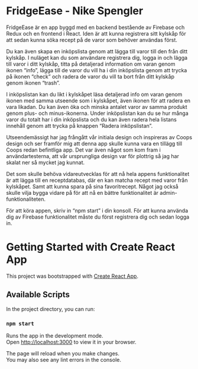 # FridgeEase - Nike Spengler

FridgeEase är en app byggd med en backend bestående av Firebase och Redux och en frontend i React. Iden är att kunna registrera sitt kylskåp för att sedan kunna söka recept på de varor som behöver användas först. 
 
Du kan även skapa en inköpslista genom att lägga till varor till den från ditt kylskåp. I nuläget kan du som användare registrera dig, logga in och lägga till varor i ditt kylskåp, titta på detaljerad information om varan genom ikonen “info”, lägga till de varor du vill ha i din inköpslista genom att trycka på ikonen “check” och radera de varor du vill ta bort från ditt kylskåp genom ikonen “trash”. 
 
I inköpslistan kan du likt i kylskåpet läsa detaljerad info om varan genom ikonen med samma utseende som i kylskåpet, även ikonen för att radera en vara likadan. Du kan även öka och minska antalet varor av samma produkt genom plus- och minus-ikonerna. Under inköpslistan kan du se hur många varor du totalt har i din inköpslista och du kan även radera hela listans innehåll genom att trycka på knappen “Radera inköpslistan”.

Utseendemässigt har jag frångått vår initiala design och inspireras av Coops design och ser framför mig att denna app skulle kunna vara en tillägg till Coops redan befintliga app. Det var även något som kom fram i användartesterna, att vår ursprungliga design var för plottrig så jag har skalat ner så mycket jag kunnat. 

 
Det som skulle behöva vidareutvecklas för att nå hela appens funktionalitet är att lägga till en receptdatabas, där en kan matcha recept med varor från kylskåpet. Samt att kunna spara på sina favoritrecept. Något jag också skulle vilja bygga vidare på för att nå en bättre funktionalitet är admin-funktionaliteten. 
 
För att köra appen, skriv in “npm start” i din konsoll.
För att kunna använda dig av Firebase funktionalitet måste du först registrera dig och sedan logga in.

# Getting Started with Create React App

This project was bootstrapped with [Create React App](https://github.com/facebook/create-react-app).

## Available Scripts

In the project directory, you can run:

### `npm start`

Runs the app in the development mode.\
Open [http://localhost:3000](http://localhost:3000) to view it in your browser.

The page will reload when you make changes.\
You may also see any lint errors in the console.



